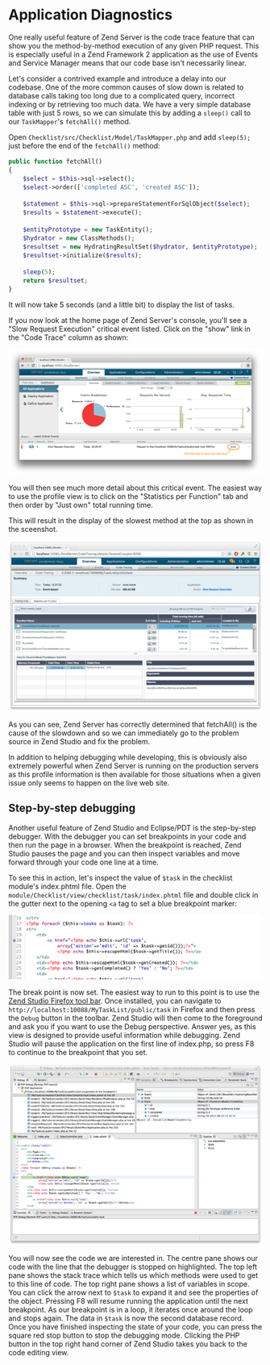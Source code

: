 # Application Diagnostics

One really useful feature of Zend Server is the code trace feature that can show
you the method-by-method execution of any given PHP request. This is especially
useful in a Zend Framework 2 application as the use of Events and Service
Manager means that our code base isn't necessarily linear.

Let's consider a contrived example and introduce a delay into our codebase. One
of the more common causes of slow down is related to database calls taking too
long due to a complicated query, incorrect indexing or by retrieving too much
data. We have a very simple database table with just 5 rows, so we can simulate
this by adding a `sleep()` call to our `TaskMapper`'s `fetchAll()` method.

Open `Checklist/src/Checklist/Model/TaskMapper.php` and add `sleep(5);` just
before the end of the `fetchAll()` method:

```php
public function fetchAll()
{
    $select = $this->sql->select();
    $select->order(['completed ASC', 'created ASC']);

    $statement = $this->sql->prepareStatementForSqlObject($select);
    $results = $statement->execute();

    $entityPrototype = new TaskEntity();
    $hydrator = new ClassMethods();
    $resultset = new HydratingResultSet($hydrator, $entityPrototype);
    $resultset->initialize($results);

    sleep(5);
    return $resultset;
}
```

It will now take 5 seconds (and a little bit) to display the list of tasks.

If you now look at the home page of Zend Server's console, you'll see a "Slow
Request Execution" critical event listed. Click on the "show" link in the "Code
Trace" column as shown:

![image](../images/getting-started-with-zend-studio.server3.png)

You will then see much more detail about this critical event. The easiest way to
use the profile view is to click on the "Statistics per Function" tab and then
order by "Just own" total running time.

This will result in the display of the slowest method at the top as shown in the sceenshot.

![image](../images/getting-started-with-zend-studio.server1.png)

As you can see, Zend Server has correctly determined that fetchAll() is the
cause of the slowdown and so we can immediately go to the problem source in Zend
Studio and fix the problem.

In addition to helping debugging while developing, this is obviously also
extremely powerful when Zend Server is running on the production servers as this
profile information is then available for those situations when a given issue
only seems to happen on the live web site.

## Step-by-step debugging

Another useful feature of Zend Studio and Eclipse/PDT is the step-by-step
debugger. With the debugger you can set breakpoints in your code and then run
the page in a browser. When the breakpoint is reached, Zend Studio pauses the
page and you can then inspect variables and move forward through your code one
line at a time.

To see this in action, let's inspect the value of `$task` in the checklist
module's index.phtml file. Open the
`module/Checklist/view/checklist/task/index.phtml` file and double click in the
gutter next to the opening `<a` tag to set a blue breakpoint marker:

![image](../images/getting-started-with-zend-studio.debug1.png)

The break point is now set. The easiest way to run to this point is to use the
[Zend Studio Firefox tool bar](http://www.zend.com/en/download/155). Once
installed, you can navigate to `http://localhost:10088/MyTaskList/public/task`
in Firefox and then press the `Debug` button in the toolbar. Zend Studio will
then come to the foreground and ask you if you want to use the Debug
perspective. Answer yes, as this view is designed to provide useful information
while debugging. Zend Studio will pause the application on the first line of
index.php, so press F8 to continue to the breakpoint that you set.

![image](../images/getting-started-with-zend-studio.debug2.png)

You will now see the code we are interested in. The centre pane shows our code
with the line that the debugger is stopped on highlighted. The top left pane
shows the stack trace which tells us which methods were used to get to this line
of code. The top right pane shows a list of variables in scope. You can click
the arrow next to `$task` to expand it and see the properties of the object.
Pressing F8 will resume running the application until the next breakpoint. As
our breakpoint is in a loop, it iterates once around the loop and stops again.
The data in `$task` is now the second database record. Once you have finished
inspecting the state of your code, you can press the square red stop button to
stop the debugging mode. Clicking the PHP button in the top right hand corner of
Zend Studio takes you back to the code editing view.
